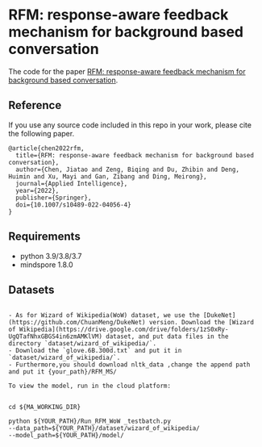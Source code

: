# RFM: response-aware feedback mechanism for background based conversation

The code for the paper [RFM: response-aware feedback mechanism for background based conversation](https://link.springer.com/article/10.1007/s10489-022-04056-4).



## Reference

If you use any source code included in this repo in your work, please cite the following paper.

```text
@article{chen2022rfm,
  title={RFM: response-aware feedback mechanism for background based conversation},
  author={Chen, Jiatao and Zeng, Biqing and Du, Zhibin and Deng, Huimin and Xu, Mayi and Gan, Zibang and Ding, Meirong},
  journal={Applied Intelligence},
  year={2022},
  publisher={Springer},
  doi={10.1007/s10489-022-04056-4}
}
```

## Requirements

- python 3.9/3.8/3.7
- mindspore 1.8.0

## Datasets

```

- As for Wizard of Wikipedia(WoW) dataset, we use the [DukeNet](https://github.com/ChuanMeng/DukeNet) version. Download the [Wizard of Wikipedia](https://drive.google.com/drive/folders/1zS0xRy-UgQTafNhxGBGS4in6zmAMKlVM) dataset, and put data files in the directory `dataset/wizard_of_wikipedia/`.
- Download the `glove.6B.300d.txt` and put it in `dataset/wizard_of_wikipedia/`.
- Furthermore,you should download nltk_data ,change the append path and put it {your_path}/RFM_MS/

```

```
To view the model, run in the cloud platform:


cd ${MA_WORKING_DIR}

python ${YOUR_PATH}/Run_RFM_WoW _testbatch.py 
--data_path=${YOUR_PATH}/dataset/wizard_of_wikipedia/ 
--model_path=${YOUR_PATH}/model/
```


